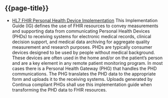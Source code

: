 ## {{page-title}}

- [HL7 FHIR Personal Health Device Implementation](https://build.fhir.org/ig/HL7/phd/index.html) This Implementation Guide (IG) defines the use of FHIR resources to convey measurements and supporting data from communicating Personal Health Devices (PHDs) to receiving systems for electronic medical records, clinical decision support, and medical data archiving for aggregate quality measurement and research purposes. PHDs are typically consumer devices designed to be used by people without medical background. These devices are often used in the home and/or on the patient’s person and are a key element in any remote patient monitoring program. In most cases there is a Personal Health Gateway (PHG) that handles the PHD communications. The PHG translates the PHD data to the appropriate form and uploads it to the receiving systems. Uploads generated by Continua compliant PHGs shall use this implementation guide when transforming the PHD data to FHIR resources.